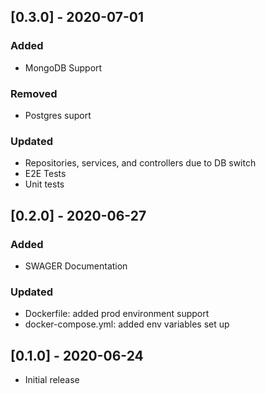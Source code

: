 ## [0.3.0] - 2020-07-01

### Added
 - MongoDB Support
 
### Removed 
 - Postgres suport
 
### Updated
 - Repositories, services, and controllers due to DB switch
 - E2E Tests
 - Unit tests   

## [0.2.0] - 2020-06-27

### Added 
- SWAGER Documentation

### Updated
- Dockerfile: added prod environment support 
- docker-compose.yml: added env variables set up
## [0.1.0] - 2020-06-24 
- Initial release